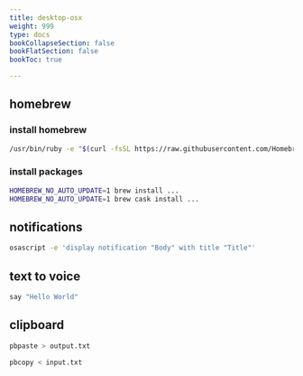 ```yaml
---
title: desktop-osx
weight: 999
type: docs
bookCollapseSection: false
bookFlatSection: false
bookToc: true

---
```


## homebrew

### install homebrew

```bash
/usr/bin/ruby -e "$(curl -fsSL https://raw.githubusercontent.com/Homebrew/install/master/install)"
```

### install packages

```bash
HOMEBREW_NO_AUTO_UPDATE=1 brew install ...
HOMEBREW_NO_AUTO_UPDATE=1 brew cask install ...
```

## notifications

```bash
osascript -e 'display notification "Body" with title "Title"'
```

## text to voice

```bash
say "Hello World"
```

## clipboard

```bash
pbpaste > output.txt

pbcopy < input.txt
```
